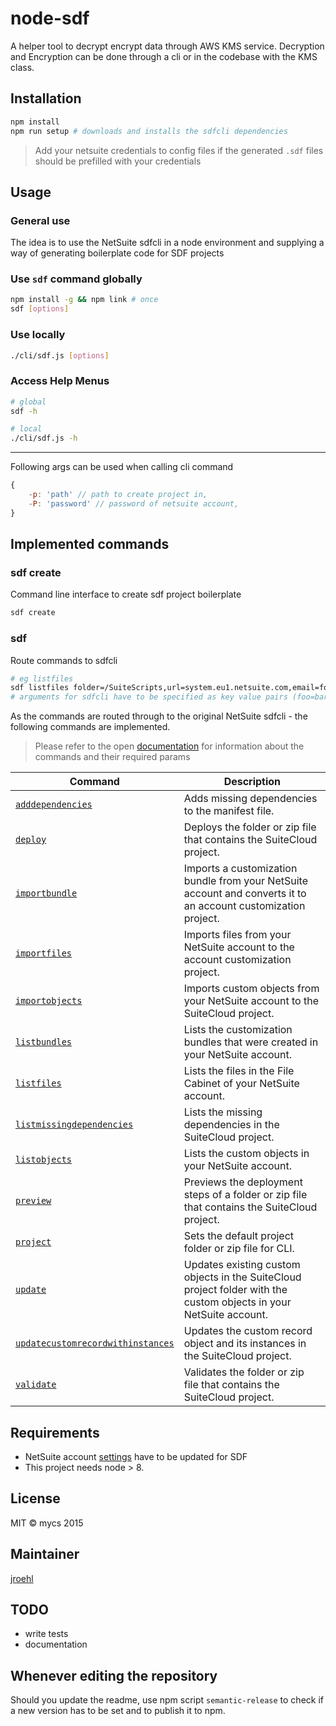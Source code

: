 # node-sdf

<!--[![Build Status](https://travis-ci.org/mycsHQ/crypt-aws-kms.svg?branch=master)](https://travis-ci.org/mycsHQ/crypt-aws-kms)
[![npm](https://img.shields.io/npm/v/crypt-aws-kms.svg)](https://www.npmjs.com/package/crypt-aws-kms)
[![Code Style](https://img.shields.io/badge/code%20style-eslint--mycs-brightgreen.svg)](https://github.com/mycsHQ/eslint-config-mycs)
[![semantic-release](https://img.shields.io/badge/%20%20%F0%9F%93%A6%F0%9F%9A%80-semantic--release-e10079.svg)](https://github.com/semantic-release/semantic-release)-->

A helper tool to decrypt encrypt data through AWS KMS service. Decryption and Encryption can be done through a cli or in the codebase with the KMS class.

## Installation

```bash
npm install
npm run setup # downloads and installs the sdfcli dependencies
```

> Add your netsuite credentials to config files if the generated `.sdf` files should be prefilled with your credentials

## Usage

### General use
The idea is to use the NetSuite sdfcli in a node environment and supplying a way of generating boilerplate code for SDF projects 

### Use `sdf` command globally
```bash
npm install -g && npm link # once
sdf [options]
```

### Use locally
```bash
./cli/sdf.js [options]
```

### Access Help Menus

```bash
# global
sdf -h

# local
./cli/sdf.js -h
```
___

Following args can be used when calling cli command

```javascript
{
    -p: 'path' // path to create project in,
    -P: 'password' // password of netsuite account,
}
```

## Implemented commands

### sdf create

Command line interface to create sdf project boilerplate

```bash
sdf create
```

### sdf <cmd>

Route commands to sdfcli

```bash
# eg listfiles
sdf listfiles folder=/SuiteScripts,url=system.eu1.netsuite.com,email=foo@bar.com,account=12345678,role=3
# arguments for sdfcli have to be specified as key value pairs (foo=bar will be translated to -foo bar for sdfcli)
```

As the commands are routed through to the original NetSuite sdfcli - the following commands are implemented.
> Please refer to the open [documentation](https://ursuscode.com/public/netsuitehelp/chapter_4779302061.html) for information about the commands and their required params

| Command | Description |
| --------| ----------- |
| [`adddependencies`](https://ursuscode.com/public/netsuitehelp/section_4702656306.html) | Adds missing dependencies to the manifest file. |
| [`deploy`](https://ursuscode.com/public/netsuitehelp/section_4788673412.html) | Deploys the folder or zip file that contains the SuiteCloud project. |
| [`importbundle`](https://ursuscode.com/public/netsuitehelp/section_4788674233.html) | Imports a customization bundle from your NetSuite account and converts it to an account customization project. |
| [`importfiles`](https://ursuscode.com/public/netsuitehelp/section_4788674259.html) | Imports files from your NetSuite account to the account customization project. |
| [`importobjects`](https://ursuscode.com/public/netsuitehelp/section_4788674268.html) | Imports custom objects from your NetSuite account to the SuiteCloud project. |
| [`listbundles`](https://ursuscode.com/public/netsuitehelp/section_4788674270.html) | Lists the customization bundles that were created in your NetSuite account. |
| [`listfiles`](https://ursuscode.com/public/netsuitehelp/section_4788674292.html) | Lists the files in the File Cabinet of your NetSuite account. |
| [`listmissingdependencies`](https://ursuscode.com/public/netsuitehelp/section_4788674281.html) | Lists the missing dependencies in the SuiteCloud project. |
| [`listobjects`](https://ursuscode.com/public/netsuitehelp/section_4788674302.html) | Lists the custom objects in your NetSuite account. |
| [`preview`](https://ursuscode.com/public/netsuitehelp/section_4788674313.html) | Previews the deployment steps of a folder or zip file that contains the SuiteCloud project. |
| [`project`](https://ursuscode.com/public/netsuitehelp/section_4788674324.html) | Sets the default project folder or zip file for CLI. |
| [`update`](https://ursuscode.com/public/netsuitehelp/section_4788674357.html) | Updates existing custom objects in the SuiteCloud project folder with the custom objects in your NetSuite account. |
| [`updatecustomrecordwithinstances`](https://ursuscode.com/public/netsuitehelp/section_4788674369.html) | Updates the custom record object and its instances in the SuiteCloud project. |
| [`validate`](https://ursuscode.com/public/netsuitehelp/section_4788674371.html) | Validates the folder or zip file that contains the SuiteCloud project. |


## Requirements
- NetSuite account [settings](https://ursuscode.com/public/netsuitehelp/section_1489072297.html) have to be updated for SDF
- This project needs node > 8.

## License
MIT
© mycs 2015

## Maintainer
[jroehl](https://github.com/jroehl "jroehl")

## TODO
- write tests
- documentation

## Whenever editing the repository
Should you update the readme, use npm script `semantic-release` to check if a new version has to be set and to publish it to npm.